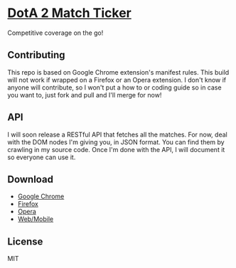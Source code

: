 # [DotA 2 Match Ticker](http://dotaprj.me)
Competitive coverage on the go!

## Contributing
This repo is based on Google Chrome extension's manifest rules. This build will not work if wrapped on a Firefox or an Opera extension. I don't know if anyone will contribute, so I won't put a how to or coding guide so in case you want to, just fork and pull and I'll merge for now!  

## API
I will soon release a RESTful API that fetches all the matches. For now, deal with the DOM nodes I'm giving you, in JSON format. You can find them by crawling in my source code. Once I'm done with the API, I will document it so everyone can use it.

## Download
*  [Google Chrome](https://chrome.google.com/webstore/detail/dota-2-match-ticker/nejdjlaibiicicciokonbbkecjleilon)
*  [Firefox](https://addons.mozilla.org/en-US/firefox/addon/dota-2-match-ticker/)
*  [Opera](https://addons.opera.com/en/extensions/details/dota-2-match-ticker/)
*  [Web/Mobile](http://dotaprj.me)

## License
MIT